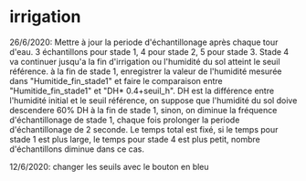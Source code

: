 # irrigation
26/6/2020: Mettre à jour la periode d'échantillonage après chaque tour d'eau.
           3 échantillons pour stade 1, 4 pour stade 2, 5 pour stade 3. Stade 4 va continuer jusqu'a la fin d'irrigation ou l'humidité du sol atteint le seuil référence.
           à la fin de stade 1, enregistrer la valeur de l'humidité mesurée dans "Humitide_fin_stade1" et faire le comparaison entre "Humitide_fin_stade1" et "DH* 0.4+seuil_h". 
           DH est la différence entre l'humidité initial et le seuil référence, on suppose que l'humidité du sol doive descendere 60% DH à la fin de stade 1,
           sinon, on diminue la fréquence d'échantillonage de stade 1, chaque fois prolonger la periode d'échantillonage de 2 seconde.
           Le temps total est fixé, si le temps pour stade 1 est plus large, le temps pour stade 4 est plus petit, nombre d'échantillons diminue dans ce cas.
           
12/6/2020: changer les seuils avec le bouton en bleu
